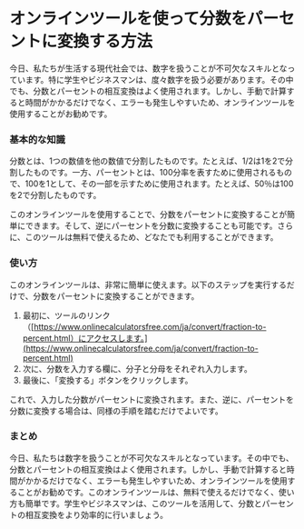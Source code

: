 オンラインツールを使って分数をパーセントに変換する方法
===========================

今日、私たちが生活する現代社会では、数字を扱うことが不可欠なスキルとなっています。特に学生やビジネスマンは、度々数字を扱う必要があります。その中でも、分数とパーセントの相互変換はよく使用されます。しかし、手動で計算すると時間がかかるだけでなく、エラーも発生しやすいため、オンラインツールを使用することがお勧めです。

### 基本的な知識

分数とは、1つの数値を他の数値で分割したものです。たとえば、1/2は1を2で分割したものです。一方、パーセントとは、100分率を表すために使用されるもので、100を1として、その一部を示すために使用されます。たとえば、50％は100を2で分割したものです。

このオンラインツールを使用することで、分数をパーセントに変換することが簡単にできます。そして、逆にパーセントを分数に変換することも可能です。さらに、このツールは無料で使えるため、どなたでも利用することができます。

### 使い方

このオンラインツールは、非常に簡単に使えます。以下のステップを実行するだけで、分数をパーセントに変換することができます。

1. 最初に、ツールのリンク（[https://www.onlinecalculatorsfree.com/ja/convert/fraction-to-percent.html）にアクセスします。](https://www.onlinecalculatorsfree.com/ja/convert/fraction-to-percent.html)
2. 次に、分数を入力する欄に、分子と分母をそれぞれ入力します。
3. 最後に、「変換する」ボタンをクリックします。

これで、入力した分数がパーセントに変換されます。また、逆に、パーセントを分数に変換する場合は、同様の手順を踏むだけでよいです。

### まとめ

今日、私たちは数字を扱うことが不可欠なスキルとなっています。その中でも、分数とパーセントの相互変換はよく使用されます。しかし、手動で計算すると時間がかかるだけでなく、エラーも発生しやすいため、オンラインツールを使用することがお勧めです。このオンラインツールは、無料で使えるだけでなく、使い方も簡単です。学生やビジネスマンは、このツールを活用して、分数とパーセントの相互変換をより効率的に行いましょう。